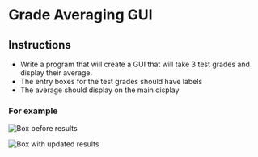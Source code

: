 # Grade Averaging GUI

## Instructions 
- Write a program that will create a GUI that will take 3 test grades and display their average. 
- The entry boxes for the test grades should have labels
- The average should display on the main display 

### For example

![Box before results](https://github.com/andreaej/Temperature-Converter/blob/master/Screen%20Shot%202019-11-17%20at%2010.25.52%20PM.png)

![Box with updated results](https://github.com/andreaej/Temperature-Converter/blob/master/Screen%20Shot%202019-11-17%20at%2010.26.12%20PM.png)



